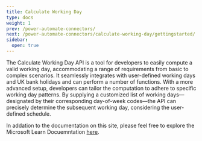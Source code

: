 ```yaml
---
title: Calculate Working Day
type: docs
weight: 1
prev: /power-automate-connectors/
next: /power-automate-connectors/calculate-working-day/gettingstarted/
sidebar:
  open: true
---
```

The Calculate Working Day API is a tool for developers to easily compute a valid working day, accommodating a range of requirements from basic to complex scenarios. It seamlessly integrates with user-defined working days and UK bank holidays and can perform a number of functions. With a more advanced setup, developers can tailor the computation to adhere to specific working day patterns. By supplying a customized list of working days—designated by their corresponding day-of-week codes—the API can precisely determine the subsequent working day, considering the user-defined schedule.

In addation to the documentation on this site, please feel free to explore the Microsoft Learn Docuemntation [here](https://learn.microsoft.com/en-us/connectors/calculateworkingday/).
